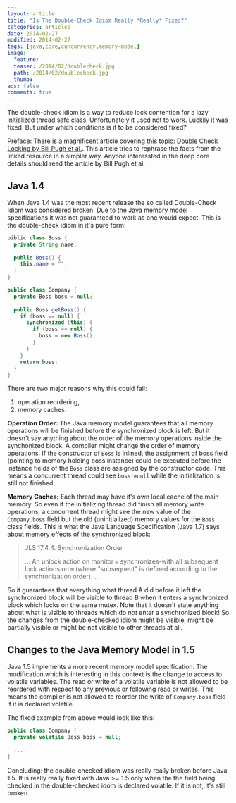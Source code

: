 ```yaml
---
layout: article
title: "Is The Double-Check Idiom Really *Really* Fixed?"
categories: articles
date: 2014-02-27
modified: 2014-02-27
tags: [java,core,cuncurrency,memory-model]
image:
  feature: 
  teaser: /2014/02/doublecheck.jpg
  path: /2014/02/doublecheck.jpg
  thumb: 
ads: false
comments: true
---
```


The double-check idiom is a way to reduce lock contention for a lazy initialized thread safe class. Unfortunately it used not to work. Luckily it was fixed. But under which conditions is it to be considered fixed?


Preface: There is a magnificent article covering this topic: [Double Check Locking by Bill Pugh et al.][bill-pugh]. This article tries to rephrase the facts from the linked resource in a simpler way. Anyone interessted in the deep core details should read the article by Bill Pugh et al.

## Java 1.4
When Java 1.4 was the most recent release the so called Double-Check Idiom was considered broken. Due to the Java memory model specifications it was not guaranteed to work as one would expect. This is the double-check idiom in it's pure form:

```java
piblic class Boss {
  private String name;
  
  public Boss() {
    this.name = "";
  }
}

public class Company {
  private Boss boss = null;
  
  public Boss getBoss() {
    if (boss == null) {
      synchronized (this) {
        if (boss == null) {
          boss = new Boss();
        }
      }
    }
    return boss;
  }
}
```

There are two major reasons why this could fail:

1. operation reordering,
2. memory caches.

**Operation Order:** The Java memory model guarantees that all memory operations will be finished before the synchronized block is left. But it doesn't say anything about the order of the memory operations inside the synchonized block. A compiler might change the order of memory operations. If the constructor of `Boss` is inlined, the assignment of boss field (pointing to memory holding boss instance) could be executed before the instance fields of the `Boss` class are assigned by the constructor code. This means a concurrent thread could see `boss!=null` while the initialization is still not finished.

**Memory Caches:** Each thread may have it's own local cache of the main memory. So even if the initializing thread did finish all memory write operations, a concurrent thread might see the new value of the `Company.boss` field but the old (uninitialized) memory values for the `Boss` class fields. This is what the Java Language Specification (Java 1.7) says about memory effects of the synchronized block:

> JLS 17.4.4. Synchronization Order
>
> ... An unlock action on monitor `m` synchronizes-with all subsequent lock actions on `m` (where "subsequent" is defined according to the synchronization order). ...

So it guarantees that everything what thread A did before it left the synchronized block will be visible to thread B when it enters a synchronized block which locks on the same mutex. Note that it doesn't state anything about what is visible to threads which do *not* enter a synchronized block! So the changes from the double-checked idiom might be visible, might be partially visible or might be not visible to other threads at all.

## Changes to the Java Memory Model in 1.5
Java 1.5 implements a more recent memory model specification. The modification which is interesting in this context is the change to access to volatile variables. The read or write of a volatile variable is not allowed to be reordered with respect to any previous or following read or writes. This means the compiler is not allowed to reorder the write of `Company.boss` field if it is declared volatile.

The fixed example from above would look like this:

```java
public class Company {
  private volatile Boss boss = null;
  
  ....
}
```

Concluding: the double-checked idiom was really really broken before Java 1.5. It is really really fixed with Java >= 1.5 only when the the field being checked in the double-checked idom is declared volatile. If it is not, it's still broken.


[bill-pugh]: http://www.cs.umd.edu/~pugh/java/memoryModel/DoubleCheckedLocking.html